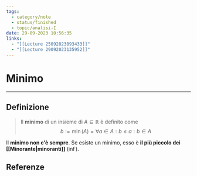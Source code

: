 ```yaml
---
tags:
  - category/note
  - status/finished
  - topic/analisi-I
date: 29-09-2023 10:56:35
links:
  - "[[Lecture 25092023093433]]"
  - "[[Lecture 29092023135952]]"
---
```

# Minimo
---
## Definizione
> Il **minimo** di un insieme di $A \subseteq \mathbb{R}$ è definito come
> $$b := \min(A) = \forall a \in A: b \leq a : b \in A$$

Il **minimo non c'è sempre**. Se esiste un minimo, esso è **il più piccolo dei [[Minorante|minoranti]]** ($\inf$).

## Referenze